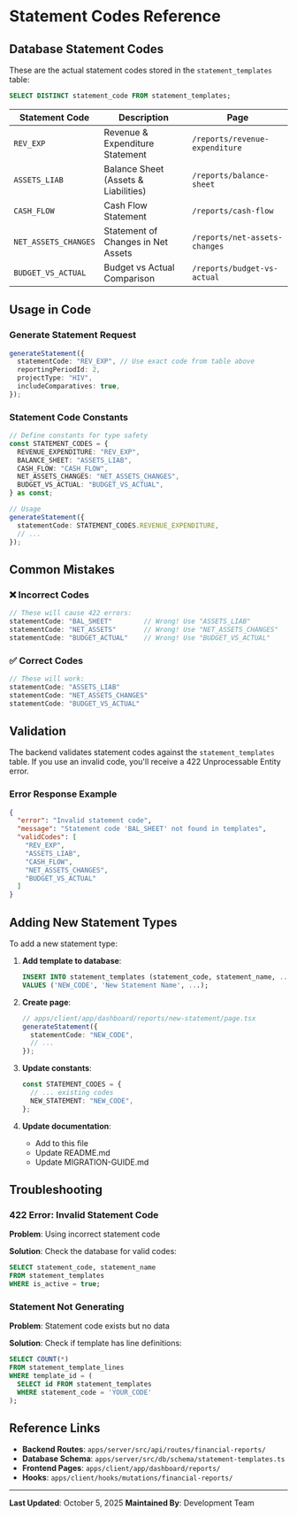 # Statement Codes Reference

## Database Statement Codes

These are the actual statement codes stored in the `statement_templates` table:

```sql
SELECT DISTINCT statement_code FROM statement_templates;
```

| Statement Code | Description | Page |
|----------------|-------------|------|
| `REV_EXP` | Revenue & Expenditure Statement | `/reports/revenue-expenditure` |
| `ASSETS_LIAB` | Balance Sheet (Assets & Liabilities) | `/reports/balance-sheet` |
| `CASH_FLOW` | Cash Flow Statement | `/reports/cash-flow` |
| `NET_ASSETS_CHANGES` | Statement of Changes in Net Assets | `/reports/net-assets-changes` |
| `BUDGET_VS_ACTUAL` | Budget vs Actual Comparison | `/reports/budget-vs-actual` |

## Usage in Code

### Generate Statement Request
```typescript
generateStatement({
  statementCode: "REV_EXP", // Use exact code from table above
  reportingPeriodId: 2,
  projectType: "HIV",
  includeComparatives: true,
});
```

### Statement Code Constants
```typescript
// Define constants for type safety
const STATEMENT_CODES = {
  REVENUE_EXPENDITURE: "REV_EXP",
  BALANCE_SHEET: "ASSETS_LIAB",
  CASH_FLOW: "CASH_FLOW",
  NET_ASSETS_CHANGES: "NET_ASSETS_CHANGES",
  BUDGET_VS_ACTUAL: "BUDGET_VS_ACTUAL",
} as const;

// Usage
generateStatement({
  statementCode: STATEMENT_CODES.REVENUE_EXPENDITURE,
  // ...
});
```

## Common Mistakes

### ❌ Incorrect Codes
```typescript
// These will cause 422 errors:
statementCode: "BAL_SHEET"        // Wrong! Use "ASSETS_LIAB"
statementCode: "NET_ASSETS"       // Wrong! Use "NET_ASSETS_CHANGES"
statementCode: "BUDGET_ACTUAL"    // Wrong! Use "BUDGET_VS_ACTUAL"
```

### ✅ Correct Codes
```typescript
// These will work:
statementCode: "ASSETS_LIAB"
statementCode: "NET_ASSETS_CHANGES"
statementCode: "BUDGET_VS_ACTUAL"
```

## Validation

The backend validates statement codes against the `statement_templates` table. If you use an invalid code, you'll receive a 422 Unprocessable Entity error.

### Error Response Example
```json
{
  "error": "Invalid statement code",
  "message": "Statement code 'BAL_SHEET' not found in templates",
  "validCodes": [
    "REV_EXP",
    "ASSETS_LIAB",
    "CASH_FLOW",
    "NET_ASSETS_CHANGES",
    "BUDGET_VS_ACTUAL"
  ]
}
```

## Adding New Statement Types

To add a new statement type:

1. **Add template to database**:
   ```sql
   INSERT INTO statement_templates (statement_code, statement_name, ...)
   VALUES ('NEW_CODE', 'New Statement Name', ...);
   ```

2. **Create page**:
   ```typescript
   // apps/client/app/dashboard/reports/new-statement/page.tsx
   generateStatement({
     statementCode: "NEW_CODE",
     // ...
   });
   ```

3. **Update constants**:
   ```typescript
   const STATEMENT_CODES = {
     // ... existing codes
     NEW_STATEMENT: "NEW_CODE",
   };
   ```

4. **Update documentation**:
   - Add to this file
   - Update README.md
   - Update MIGRATION-GUIDE.md

## Troubleshooting

### 422 Error: Invalid Statement Code
**Problem**: Using incorrect statement code

**Solution**: Check the database for valid codes:
```sql
SELECT statement_code, statement_name 
FROM statement_templates 
WHERE is_active = true;
```

### Statement Not Generating
**Problem**: Statement code exists but no data

**Solution**: Check if template has line definitions:
```sql
SELECT COUNT(*) 
FROM statement_template_lines 
WHERE template_id = (
  SELECT id FROM statement_templates 
  WHERE statement_code = 'YOUR_CODE'
);
```

## Reference Links

- **Backend Routes**: `apps/server/src/api/routes/financial-reports/`
- **Database Schema**: `apps/server/src/db/schema/statement-templates.ts`
- **Frontend Pages**: `apps/client/app/dashboard/reports/`
- **Hooks**: `apps/client/hooks/mutations/financial-reports/`

---

**Last Updated**: October 5, 2025
**Maintained By**: Development Team
